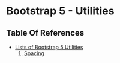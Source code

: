 # Bootstrap 5 - Utilities

## Table Of References
- [Lists of Bootstrap 5 Utilities]()
  1. [Spacing]()